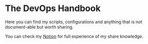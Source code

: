 # The DevOps Handbook
Here you can find my scripts, configurations and anything that is not document-able but worth sharing.

You can check my [Notion](https://hatam.notion.site/The-DevOps-Handbook-df55af1ffc60490ab19936f166662089) for full experience of my share knowledge.
